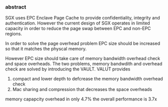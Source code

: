 ### abstract
SGX uses EPC Enclave Page Cache to provide confidentiality, integrity and authentication.
However the current design of SGX operates in limited capacity in order to reduce the page swap between EPC and non-EPC regions.

In order to solve the page overhead problem
EPC size should be increased so that it matches the physcal memory.

However EPC size should take care of memory bandwidth overhead check and space overheads.
The two problems, memory bandwdith and overhead check are solved by introducing the VAULT.
VALUT provides
1. compact and lower depth to defcrease the memory bandwidth overhead check
2. Mac sharing and compression that decreases the space overheads

memory capapcity overhead in only 4.7%
the overall performance is 3.7x
